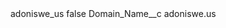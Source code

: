 <?xml version="1.0" encoding="UTF-8"?>
<CustomMetadata xmlns="http://soap.sforce.com/2006/04/metadata" xmlns:xsi="http://www.w3.org/2001/XMLSchema-instance" xmlns:xsd="http://www.w3.org/2001/XMLSchema">
    <label>adoniswe_us</label>
    <protected>false</protected>
    <values>
        <field>Domain_Name__c</field>
        <value xsi:type="xsd:string">adoniswe.us</value>
    </values>
</CustomMetadata>

